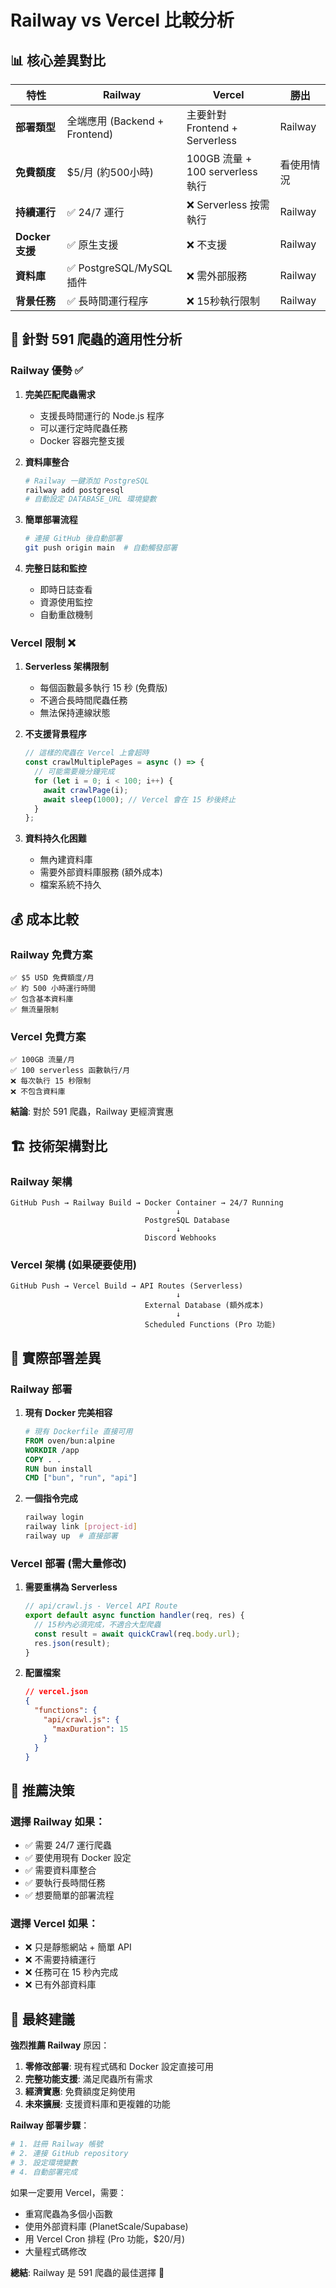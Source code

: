 # Railway vs Vercel 比較分析

## 📊 核心差異對比

| 特性 | Railway | Vercel | 勝出 |
|------|---------|--------|------|
| **部署類型** | 全端應用 (Backend + Frontend) | 主要針對 Frontend + Serverless | Railway |
| **免費額度** | $5/月 (約500小時) | 100GB 流量 + 100 serverless 執行 | 看使用情況 |
| **持續運行** | ✅ 24/7 運行 | ❌ Serverless 按需執行 | Railway |
| **Docker 支援** | ✅ 原生支援 | ❌ 不支援 | Railway |
| **資料庫** | ✅ PostgreSQL/MySQL 插件 | ❌ 需外部服務 | Railway |
| **背景任務** | ✅ 長時間運行程序 | ❌ 15秒執行限制 | Railway |

## 🎯 針對 591 爬蟲的適用性分析

### Railway 優勢 ✅

1. **完美匹配爬蟲需求**
   - 支援長時間運行的 Node.js 程序
   - 可以運行定時爬蟲任務
   - Docker 容器完整支援

2. **資料庫整合**
   ```bash
   # Railway 一鍵添加 PostgreSQL
   railway add postgresql
   # 自動設定 DATABASE_URL 環境變數
   ```

3. **簡單部署流程**
   ```bash
   # 連接 GitHub 後自動部署
   git push origin main  # 自動觸發部署
   ```

4. **完整日誌和監控**
   - 即時日誌查看
   - 資源使用監控
   - 自動重啟機制

### Vercel 限制 ❌

1. **Serverless 架構限制**
   - 每個函數最多執行 15 秒 (免費版)
   - 不適合長時間爬蟲任務
   - 無法保持連線狀態

2. **不支援背景程序**
   ```javascript
   // 這樣的爬蟲在 Vercel 上會超時
   const crawlMultiplePages = async () => {
     // 可能需要幾分鐘完成
     for (let i = 0; i < 100; i++) {
       await crawlPage(i);
       await sleep(1000); // Vercel 會在 15 秒後終止
     }
   };
   ```

3. **資料持久化困難**
   - 無內建資料庫
   - 需要外部資料庫服務 (額外成本)
   - 檔案系統不持久

## 💰 成本比較

### Railway 免費方案
```
✅ $5 USD 免費額度/月
✅ 約 500 小時運行時間
✅ 包含基本資料庫
✅ 無流量限制
```

### Vercel 免費方案  
```
✅ 100GB 流量/月
✅ 100 serverless 函數執行/月
❌ 每次執行 15 秒限制
❌ 不包含資料庫
```

**結論**: 對於 591 爬蟲，Railway 更經濟實惠

## 🏗️ 技術架構對比

### Railway 架構
```
GitHub Push → Railway Build → Docker Container → 24/7 Running
                                     ↓
                              PostgreSQL Database
                                     ↓
                              Discord Webhooks
```

### Vercel 架構 (如果硬要使用)
```
GitHub Push → Vercel Build → API Routes (Serverless)
                                     ↓
                              External Database (額外成本)
                                     ↓
                              Scheduled Functions (Pro 功能)
```

## 🔧 實際部署差異

### Railway 部署

1. **現有 Docker 完美相容**
   ```dockerfile
   # 現有 Dockerfile 直接可用
   FROM oven/bun:alpine
   WORKDIR /app
   COPY . .
   RUN bun install
   CMD ["bun", "run", "api"]
   ```

2. **一個指令完成**
   ```bash
   railway login
   railway link [project-id]  
   railway up  # 直接部署
   ```

### Vercel 部署 (需大量修改)

1. **需要重構為 Serverless**
   ```javascript
   // api/crawl.js - Vercel API Route
   export default async function handler(req, res) {
     // 15秒內必須完成，不適合大型爬蟲
     const result = await quickCrawl(req.body.url);
     res.json(result);
   }
   ```

2. **配置檔案**
   ```json
   // vercel.json
   {
     "functions": {
       "api/crawl.js": {
         "maxDuration": 15
       }
     }
   }
   ```

## 🎯 推薦決策

### 選擇 Railway 如果：
- ✅ 需要 24/7 運行爬蟲
- ✅ 要使用現有 Docker 設定  
- ✅ 需要資料庫整合
- ✅ 要執行長時間任務
- ✅ 想要簡單的部署流程

### 選擇 Vercel 如果：
- ❌ 只是靜態網站 + 簡單 API
- ❌ 不需要持續運行
- ❌ 任務可在 15 秒內完成
- ❌ 已有外部資料庫

## 🚀 最終建議

**強烈推薦 Railway** 原因：

1. **零修改部署**: 現有程式碼和 Docker 設定直接可用
2. **完整功能支援**: 滿足爬蟲所有需求
3. **經濟實惠**: 免費額度足夠使用
4. **未來擴展**: 支援資料庫和更複雜的功能

**Railway 部署步驟**：
```bash
# 1. 註冊 Railway 帳號
# 2. 連接 GitHub repository
# 3. 設定環境變數
# 4. 自動部署完成
```

如果一定要用 Vercel，需要：
- 重寫爬蟲為多個小函數
- 使用外部資料庫 (PlanetScale/Supabase)  
- 用 Vercel Cron 排程 (Pro 功能，$20/月)
- 大量程式碼修改

**總結**: Railway 是 591 爬蟲的最佳選擇 🎯
